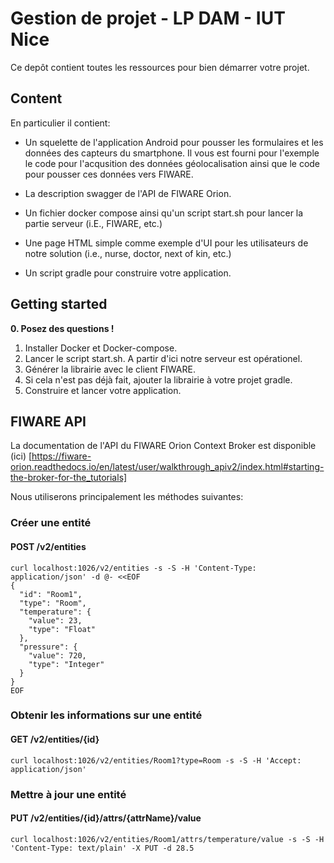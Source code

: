 # Gestion de projet - LP DAM - IUT Nice

Ce depôt contient toutes les ressources pour bien démarrer votre projet. 

## Content

En particulier il contient:
* Un squelette de l'application Android pour pousser les formulaires et les données des capteurs du smartphone. Il vous est fourni pour l'exemple le code pour l'acqusition des données géolocalisation ainsi que le code pour pousser ces données vers FIWARE.

* La description swagger de l'API de FIWARE Orion.

* Un fichier docker compose ainsi qu'un script start.sh pour lancer la partie serveur (i.E., FIWARE, etc.)

* Une page HTML simple comme exemple d'UI pour les utilisateurs de notre solution (i.e., nurse, doctor, next of kin, etc.)

* Un script gradle pour construire votre application.

## Getting started

**0. Posez des questions !**
1. Installer Docker et Docker-compose.
2. Lancer le script start.sh. A partir d'ici notre serveur est opérationel.
3. Générer la librairie avec le client FIWARE.
4. Si cela n'est pas déjà fait, ajouter la librairie à votre projet gradle.
5. Construire et lancer votre application.

## FIWARE API

La documentation de l'API du FIWARE Orion Context Broker est disponible (ici) [https://fiware-orion.readthedocs.io/en/latest/user/walkthrough_apiv2/index.html#starting-the-broker-for-the_tutorials] 

Nous utiliserons principalement les méthodes suivantes:

### Créer une entité
#### POST /v2/entities
```
curl localhost:1026/v2/entities -s -S -H 'Content-Type: application/json' -d @- <<EOF
{
  "id": "Room1",
  "type": "Room",
  "temperature": {
    "value": 23,
    "type": "Float"
  },
  "pressure": {
    "value": 720,
    "type": "Integer"
  }
}
EOF
```

### Obtenir les informations sur une entité
#### GET /v2/entities/{id} 
```
curl localhost:1026/v2/entities/Room1?type=Room -s -S -H 'Accept: application/json'

```

### Mettre à jour une entité
#### PUT /v2/entities/{id}/attrs/{attrName}/value

```
curl localhost:1026/v2/entities/Room1/attrs/temperature/value -s -S -H 'Content-Type: text/plain' -X PUT -d 28.5

